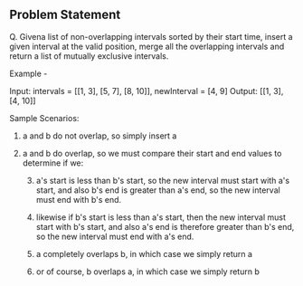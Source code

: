 ## Problem Statement

Q. Givena list of non-overlapping intervals sorted by their start time, insert
a given interval at the valid position, merge all the overlapping intervals and
return a list of mutually exclusive intervals.

Example -

Input: intervals = [[1, 3], [5, 7], [8, 10]], newInterval = [4, 9]
Output: [[1, 3], [4, 10]]

Sample Scenarios:

1. a and b do not overlap, so simply insert a
2. a and b do overlap, so we must compare their start and end values to
   determine if we:

   3. a's start is less than b's start, so the new interval must start with a's
      start,
      and also b's end is greater than a's end, so the new interval must end
      with b's end.

   4. likewise if b's start is less than a's start, then the new interval must
      start with b's start,
      and also a's end is therefore greater than b's end, so the new interval
      must end with a's end.

   5. a completely overlaps b, in which case we simply return a
   6. or of course, b overlaps a, in which case we simply return b
